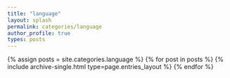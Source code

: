 ```yaml
---
title: "language"
layout: splash
permalink: categories/language
author_profile: true
types: posts
---
```


{% assign posts = site.categories.language %}
{% for post in posts %}
  {% include archive-single.html type=page.entries_layout %}
{% endfor %}